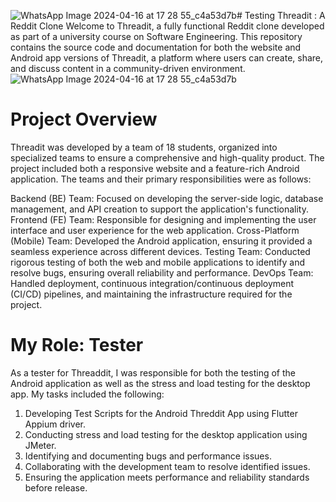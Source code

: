 ![WhatsApp Image 2024-04-16 at 17 28 55_c4a53d7b](https://github.com/mg200/Reddit-Clone/assets/104623598/cddf6588-e959-4e81-bf6a-8becbcd742ed)# Testing
Threadit : A Reddit Clone
Welcome to Threadit, a fully functional Reddit clone developed as part of a university course on Software Engineering. This repository contains the source code and documentation for both the website and Android app versions of Threadit, a platform where users can create, share, and discuss content in a community-driven environment.
![WhatsApp Image 2024-04-16 at 17 28 55_c4a53d7b](https://github.com/mg200/Reddit-Clone/assets/104623598/1e9f0e3d-8541-44e5-8ced-7c2621a7d59a)


# Project Overview
Threadit was developed by a team of 18 students, organized into specialized teams to ensure a comprehensive and high-quality product. The project included both a responsive website and a feature-rich Android application. The teams and their primary responsibilities were as follows:

Backend (BE) Team: Focused on developing the server-side logic, database management, and API creation to support the application's functionality.
Frontend (FE) Team: Responsible for designing and implementing the user interface and user experience for the web application.
Cross-Platform (Mobile) Team: Developed the Android application, ensuring it provided a seamless experience across different devices.
Testing Team: Conducted rigorous testing of both the web and mobile applications to identify and resolve bugs, ensuring overall reliability and performance.
DevOps Team: Handled deployment, continuous integration/continuous deployment (CI/CD) pipelines, and maintaining the infrastructure required for the project.

# My Role: Tester    
  As a tester for Threaddit, I was responsible for both the testing of the Android application as well as the stress and load testing for the desktop app. My tasks included the following:
  1. Developing Test Scripts for the Android Threddit App using Flutter Appium driver.
  2. Conducting stress and load testing for the desktop application using JMeter.
  3. Identifying and documenting bugs and performance issues.
  4. Collaborating with the development team to resolve identified issues.
  5. Ensuring the application meets performance and reliability standards before release.
